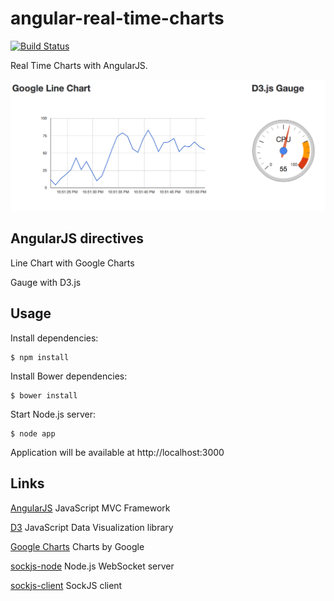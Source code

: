 angular-real-time-charts
========================

[![Build Status](https://travis-ci.org/nickholub/angular-real-time-charts.svg)](https://travis-ci.org/nickholub/angular-real-time-charts)

Real Time Charts with AngularJS.

![Real Time Charts](doc/realtimecharts.png "Real Time Charts")

## AngularJS directives

 Line Chart with Google Charts

 Gauge with D3.js

## Usage

 Install dependencies:

    $ npm install

 Install Bower dependencies:

    $ bower install

 Start Node.js server:

    $ node app

 Application will be available at http://localhost:3000

## Links

 [AngularJS](http://angularjs.org/) JavaScript MVC Framework

 [D3](https://github.com/mbostock/d3) JavaScript Data Visualization library

 [Google Charts](https://developers.google.com/chart/) Charts by Google

 [sockjs-node](https://github.com/sockjs/sockjs-node) Node.js WebSocket server

 [sockjs-client](https://github.com/sockjs/sockjs-client) SockJS client
